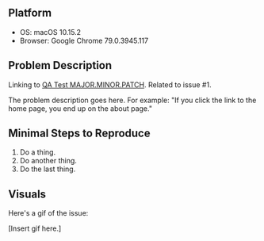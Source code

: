 ## Platform

* OS: macOS 10.15.2
* Browser: Google Chrome 79.0.3945.117 

## Problem Description

Linking to [QA Test MAJOR.MINOR.PATCH](link). Related to issue #1.

The problem description goes here. For example: "If you click the link to the home page, you end up on the about page."

## Minimal Steps to Reproduce

1. Do a thing.
2. Do another thing.
3. Do the last thing.

## Visuals

Here's a gif of the issue:

[Insert gif here.]